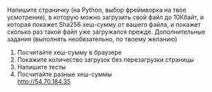 Напишите страничку (на Python, выбор фреймворка на твое усмотрение),  в которую можно загрузить свой файл до 10Кбайт, и которая покажет Sha256 хеш-сумму от вашего файла, и покажет сколько раз такой файл уже загружался прежде.
Дополнительные задания (выполнять необязательно, по твоему желанию)
1. Посчитайте хеш-сумму в браузере 
2. Покажите количество загрузок без перезагрузки страницы 
3. Напишите тесты 
4. Посчитайте разные хеш-суммы              
http://54.70.184.35
